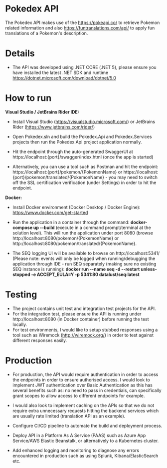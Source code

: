 # Pokedex API

The Pokedex API makes use of the https://pokeapi.co/ to retrieve Pokemon related information and also https://funtranslations.com/api/ to apply fun translations of a Pokemon's description.

# Details
- The API was developed using .NET CORE (.NET 5), please ensure you have installed the latest .NET SDK and runtime https://dotnet.microsoft.com/download/dotnet/5.0

# How to run

**Visual Studio / JetBrains Rider IDE:**
- Install Visual Studio (https://visualstudio.microsoft.com/) or JetBrains Rider (https://www.jetbrains.com/rider/)
- Open Pokedex.sln and build the Pokedex.Api and Pokedex.Services projects then run the Pokedex.Api project application normally.

- Hit the endpoint through the auto-generated SwaggerUI at https://localhost:{port}/swagger/index.html (once the app is started)

- Alternatively, you can use a tool such as Postman and hit the endpoint: https://localhost:{port}/pokemon/{PokemonName} or https://localhost:{port}/pokemon/translated/{PokemonName} - you may need to switch off the SSL certification verification (under Settings) in order to hit the endpoint.

**Docker:**
- Install Docker environment (Docker Desktop / Docker Engine): https://www.docker.com/get-started
- Run the application in a container through the command: **docker-compose up --build** (execute in a command prompt/terminal at the solution level). This will run the application under port 8080 (browse http://localhost:8080/pokemon/{PokemonName} or http://localhost:8080/pokemon/translated/{PokemonName}.

- The SEQ logging UI will be available to browse on http://localhost:5341/ (Please note: events will only be logged when running/debugging the application through IDE - run SEQ separately (making sure no existing SEQ instance is running): **docker run --name seq -d --restart unless-stopped -e ACCEPT_EULA=Y -p 5341:80 datalust/seq:latest**


# Testing

- The project contains unit test and integration test projects for the API.
- For the integration test, please ensure the API is running under http://localhost:8080 (in Docker container) before running the test locally.
- For test environments, I would like to setup stubbed responses using a tool such as Wiremock (http://wiremock.org/) in order to test against different responses easily.



# Production

- For production, the API would require authentication in order to access the endpoints in order to ensure authorised access. I would look to implement JWT authentication over Basic Authentication as this has several benefits such as: no need to pass in credentials, can specifically grant scopes to allow access to different endpoints for example.

- I would also look to implement caching on the APIs so that we do not require extra unnecessary requests hitting the backend services which are usually rate limited (translation API as an example).

- Configure CI/CD pipeline to automate the build and deployment process.

- Deploy API in a Platform As A Service (PAAS) such as Azure App Service/AWS Elastic Beanstalk, or alternatively to a Kubernetes cluster.

- Add enhanced logging and monitoring to diagnose any errors encountered in production such as using Splunk, Kibana/ElasticSearch etc.